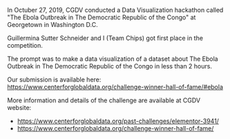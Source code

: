 In Octuber 27, 2019, CGDV conducted a Data Visualization hackathon called "The Ebola Outbreak in The Democratic Republic of the Congo" at Georgetown in Washington D.C.

Guillermina Sutter Schneider and I (Team Chips) got first place in the competition.

The prompt was to make a data visualization of a dataset about The Ebola Outbreak in The Democratic Republic of the Congo in less than 2 hours.

Our submission is available here: https://www.centerforglobaldata.org/challenge-winner-hall-of-fame/#ebola

More information and details of the challenge are available at CGDV website:

- https://www.centerforglobaldata.org/past-challenges/elementor-3941/
- https://www.centerforglobaldata.org/challenge-winner-hall-of-fame/
